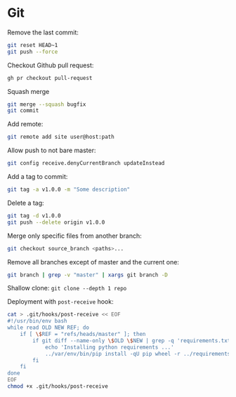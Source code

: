 Git
===

Remove the last commit:
```sh
git reset HEAD~1
git push --force
```

Checkout Github pull request:
```sh
gh pr checkout pull-request
```

Squash merge
```sh
git merge --squash bugfix
git commit
```

Add remote:
```sh
git remote add site user@host:path
```

Allow push to not bare master:
```sh
git config receive.denyCurrentBranch updateInstead
```

Add a tag to commit:
```sh
git tag -a v1.0.0 -m "Some description"
```

Delete a tag:
```sh
git tag -d v1.0.0
git push --delete origin v1.0.0
```

Merge only specific files from another branch:

```sh
git checkout source_branch <paths>...
```

Remove all branches except of master and the current one:

```sh
git branch | grep -v "master" | xargs git branch -D
```


Shallow clone: `git clone --depth 1 repo`


Deployment with `post-receive` hook:

```sh
cat > .git/hooks/post-receive << EOF
#!/usr/bin/env bash
while read OLD NEW REF; do
    if [ \$REF = "refs/heads/master" ]; then
        if git diff --name-only \$OLD \$NEW | grep -q 'requirements.txt'; then
            echo 'Installing python requirements ...'
            ../var/env/bin/pip install -qU pip wheel -r ../requirements.txt
        fi
    fi
done
EOF
chmod +x .git/hooks/post-receive
```
